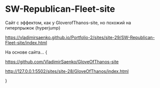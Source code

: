 # SW-Republican-Fleet-site

Сайт с эффектом, как у GloverofThanos-site, но похожий на гиперпрыжок (hyperjump)
 
https://vladimirsaenko.github.io/Portfolio-2/sites/site-29/SW-Republican-Fleet-site/index.html


На основе сайта... {

https://github.com/VladimirSaenko/GloveOfThanos-site

http://127.0.0.1:5502/sites/site-28/GloveOfThanos/index.html

}

